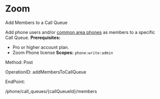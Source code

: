 #     Zoom


Add Members to a Call Queue

Add phone users and/or [common area phones](https://support.zoom.us/hc/en-us/articles/360028516231-Managing-Common-Area-Phones) as members to a specific Call Queue.
**Prerequisites:**
* Pro or higher account plan.
* Zoom Phone license
**Scopes:** `phone:write:admin` 



Method: Post

OperationID: addMembersToCallQueue

EndPoint:

/phone/call_queues/{callQueueId}/members
